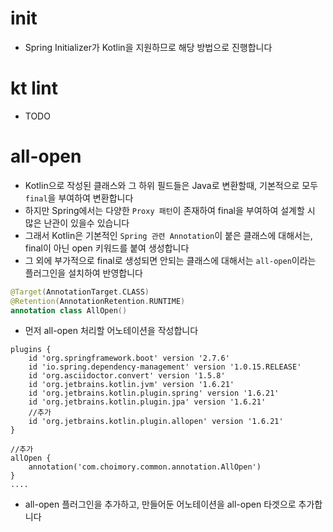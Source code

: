 # init

- Spring Initializer가 Kotlin을 지원하므로 해당 방법으로 진행합니다

# kt lint

- TODO

# all-open

- Kotlin으로 작성된 클래스와 그 하위 필드들은 Java로 변환할때, 기본적으로 모두 `final`을 부여하여 변환합니다
- 하지만 Spring에서는 다양한 `Proxy 패턴`이 존재하여 final을 부여하여 설계할 시 많은 난관이 있을수 있습니다
- 그래서 Kotlin은 기본적인 `Spring 관련 Annotation`이 붙은 클래스에 대해서는, final이 아닌 open 키워드를 붙여 생성합니다
- 그 외에 부가적으로 final로 생성되면 안되는 클래스에 대해서는 `all-open`이라는 플러그인을 설치하여 반영합니다

```kotlin
@Target(AnnotationTarget.CLASS)
@Retention(AnnotationRetention.RUNTIME)
annotation class AllOpen()
```

- 먼저 all-open 처리할 어노테이션을 작성합니다

```
plugins {
    id 'org.springframework.boot' version '2.7.6'
    id 'io.spring.dependency-management' version '1.0.15.RELEASE'
    id 'org.asciidoctor.convert' version '1.5.8'
    id 'org.jetbrains.kotlin.jvm' version '1.6.21'
    id 'org.jetbrains.kotlin.plugin.spring' version '1.6.21'
    id 'org.jetbrains.kotlin.plugin.jpa' version '1.6.21'
    //추가
    id 'org.jetbrains.kotlin.plugin.allopen' version '1.6.21' 
}

//추가
allOpen {
    annotation('com.choimory.common.annotation.AllOpen') 
}
....
```

- all-open 플러그인을 추가하고, 만들어둔 어노테이션을 all-open 타겟으로 추가합니다